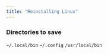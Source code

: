 ```yaml
---
title: "Reinstalling Linux"
---
```


### Directories to save
`~/.local/bin`
`~/.config`
`/usr/local/bin`
